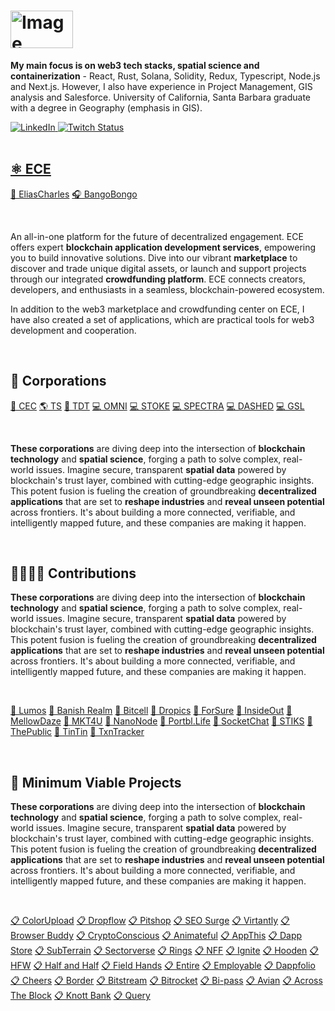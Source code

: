 # <img src="https://github.com/elicharlese/elicharlese/assets/61543012/308d0382-d956-4e02-986b-677a6efa4823" alt="Image" style="width: 100px; height:60px; padding: 0px;">

<div>
  <p><strong>My main focus is on web3 tech stacks, spatial science and containerization</strong> - React, Rust, Solana, Solidity, Redux, Typescript, Node.js and Next.js. However, I also have experience in Project Management, GIS analysis and Salesforce. University of California, Santa Barbara graduate with a degree in Geography (emphasis in GIS).</p>
  <a href="https://www.linkedin.com/in/elicharlese/">
    <img
      src="https://img.shields.io/static/v1?logo=linkedin&style=flat-square&color=7dbee3&label=LinkedIn&message=%E2%98%86"
      alt="LinkedIn"
    />
  </a>
  <a href="https://www.twitch.tv/bangobongo17">
    <img 
      alt="Twitch Status" 
      src="https://img.shields.io/twitch/status/bangobongo17?color=7dbee3&logoColor=7dbee3&style=flat-square"
    />
  </a>
  </a>
</div>
<br/>

## [⚛️ ECE](https://timeforabreak.x)

[🌴 EliasCharles](https://eliascharles.x)  [🎧 BangoBongo](https://bangobongo.store)

<br/>

An all-in-one platform for the future of decentralized engagement. ECE offers expert **blockchain application development services**, empowering you to build innovative solutions. Dive into our vibrant **marketplace** to discover and trade unique digital assets, or launch and support projects through our integrated **crowdfunding platform**. ECE connects creators, developers, and enthusiasts in a seamless, blockchain-powered ecosystem.

In addition to the web3 marketplace and crowdfunding center on ECE, I have also created a set of applications, which are practical tools for web3 development and cooperation.

<br/>

## 🏢 Corporations

[🛒 CEC](https://github.com/Creative-Ecommerce-Co/app)
[🌎 TS](https://github.com/TerraSolstice/app)
[🔐 TDT](https://github.com/Tradent/app)
[💻 OMNI](https://github.com/OMNI-VISIONS/app)
[💻 STOKE](https://github.com/STOKE-CLI/app)
[💻 SPECTRA](https://github.com/SPECTRA-SPATIAL/app)
[💻 DASHED](https://github.com/DASHED-OS/app)
[💻 GSL](https://github.com/GSL-AI/app)

<br/>

**These corporations** are diving deep into the intersection of **blockchain technology** and **spatial science**, forging a path to solve complex, real-world issues. Imagine secure, transparent **spatial data** powered by blockchain's trust layer, combined with cutting-edge geographic insights. This potent fusion is fueling the creation of groundbreaking **decentralized applications** that are set to **reshape industries** and **reveal unseen potential** across frontiers. It's about building a more connected, verifiable, and intelligently mapped future, and these companies are making it happen.

<br/>

## 🫱🏼‍🫲🏽 Contributions

**These corporations** are diving deep into the intersection of **blockchain technology** and **spatial science**, forging a path to solve complex, real-world issues. Imagine secure, transparent **spatial data** powered by blockchain's trust layer, combined with cutting-edge geographic insights. This potent fusion is fueling the creation of groundbreaking **decentralized applications** that are set to **reshape industries** and **reveal unseen potential** across frontiers. It's about building a more connected, verifiable, and intelligently mapped future, and these companies are making it happen.

<br/>

[📑 Lumos](https://github.com/elicharlese/Lumos)
[📑 Banish Realm](https://github/elicharlese/Banish-Realm)
[📑 Bitcell](https://github.com/elicharlse/Bitcell)
[📑 Dropics](https://github.com/elicharlese/Dropics)
[📑 ForSure](https://github.com/elicharlese/ForSure)
[📑 InsideOut](https://github.com/elicharlese/InsideOut)
[📑 MellowDaze](https://github.com/elicharlese/MellowDaze)
[📑 MKT4U](https://github.com/elicharlese/MKT4U)
[📑 NanoNode](https://github.com/elicharles/NanoNode)
[📑 Portbl.Life](https://github.com/elicharles/Portbl.Life)
[📑 SocketChat](https://github.com/elicharles/SocketChat)
[📑 STIKS](https://github.com/elicharles/STIKS)
[📑 ThePublic](https://github.com/elicharles/ThePublic)
[📑 TinTin](https://github.com/elicharles/TinTin)
[📑 TxnTracker](https://github.com/elicharles/TxnTracker)

<br/>

## 💼 Minimum Viable Projects

**These corporations** are diving deep into the intersection of **blockchain technology** and **spatial science**, forging a path to solve complex, real-world issues. Imagine secure, transparent **spatial data** powered by blockchain's trust layer, combined with cutting-edge geographic insights. This potent fusion is fueling the creation of groundbreaking **decentralized applications** that are set to **reshape industries** and **reveal unseen potential** across frontiers. It's about building a more connected, verifiable, and intelligently mapped future, and these companies are making it happen.

<br/>

[📋 ColorUpload](https://github.com/Creative-Ecommerce-Co/colorupload)
[📋 Dropflow](https://github.com/Creative-Ecommerce-Co/dropflow)
[📋 Pitshop](https://github.com/Creative-Ecommerce-Co/pitshop)
[📋 SEO Surge](https://github.com/Creative-Ecommerce-Co/seosurge)
[📋 Virtantly](https://github.com/Creative-Ecommerce-Co/virtantly)
[📋 Browser Buddy](https://github.com/Creative-Ecommerce-Co/browserbuddy)
[📋 CryptoConscious](https://github.com/Creative-Ecommerce-Co/cryptoconscious)
[📋 Animateful](https://github.com/Creative-Ecommerce-Co/animateful)
[📋 AppThis](https://github.com/Creative-Ecommerce-Co/appthis)
[📋 Dapp Store](https://github.com/Tradent/dapp-store)
[📋 SubTerrain](https://github.com/Tradent/subterrain)
[📋 Sectorverse](https://github.com/Tradent/sectorverse)
[📋 Rings](https://github.com/Tradent/rings)
[📋 NFF](https://github.com/Tradent/nff)
[📋 Ignite](https://github.com/Tradent/ignite)
[📋 Hooden](https://github.com/Tradent/hooden)
[📋 HFW](https://github.com/Tradent/hfw)
[📋 Half and Half](https://github.com/Tradent/half-and-half)
[📋 Field Hands](https://github.com/Tradent/field-hands)
[📋 Entire](https://github.com/Tradent/entire)
[📋 Employable](https://github.com/Tradent/employable)
[📋 Dappfolio](https://github.com/Tradent/dappfolio)
[📋 Cheers](https://github.com/Tradent/cheers)
[📋 Border](https://github.com/Tradent/border)
[📋 Bitstream](https://github.com/Tradent/bitstream)
[📋 Bitrocket](https://github.com/Tradent/bitrocket)
[📋 Bi-pass](https://github.com/Tradent/bi-pass)
[📋 Avian](https://github.com/Tradent/avian)
[📋 Across The Block](https://github.com/Tradent/across-the-block)
[📋 Knott Bank](https://github.com/Tradent/knott-bank)
[📋 Query](https://github.com/Tradent/query)
